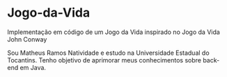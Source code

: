 # Jogo-da-Vida
Implementação em código de um Jogo da Vida inspirado no Jogo da Vida John Conway

Sou Matheus Ramos Natividade e estudo na Universidade Estadual do Tocantins. Tenho objetivo de aprimorar meus conhecimentos sobre back-end em Java. 
